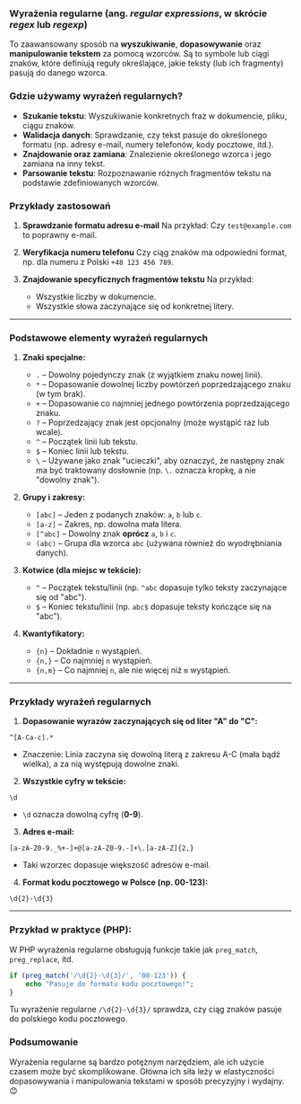 ### Wyrażenia regularne (ang. *regular expressions*, w skrócie *regex* lub *regexp*)

To zaawansowany sposób na **wyszukiwanie**, **dopasowywanie** oraz **manipulowanie tekstem** za pomocą wzorców. Są to
symbole lub ciągi znaków, które definiują reguły określające, jakie teksty (lub ich fragmenty) pasują do danego wzorca.

### Gdzie używamy wyrażeń regularnych?

- **Szukanie tekstu**: Wyszukiwanie konkretnych fraz w dokumencie, pliku, ciągu znaków.
- **Walidacja danych**: Sprawdzanie, czy tekst pasuje do określonego formatu (np. adresy e-mail, numery telefonów, kody
  pocztowe, itd.).
- **Znajdowanie oraz zamiana**: Znalezienie określonego wzorca i jego zamiana na inny tekst.
- **Parsowanie tekstu**: Rozpoznawanie różnych fragmentów tekstu na podstawie zdefiniowanych wzorców.

### Przykłady zastosowań

1. **Sprawdzanie formatu adresu e-mail**
   Na przykład: Czy `test@example.com` to poprawny e-mail.

2. **Weryfikacja numeru telefonu**
   Czy ciąg znaków ma odpowiedni format, np. dla numeru z Polski `+48 123 456 789`.

3. **Znajdowanie specyficznych fragmentów tekstu**
   Na przykład:
    - Wszystkie liczby w dokumencie.
    - Wszystkie słowa zaczynające się od konkretnej litery.

---

### Podstawowe elementy wyrażeń regularnych

1. **Znaki specjalne:**
    - `.` – Dowolny pojedynczy znak (z wyjątkiem znaku nowej linii).
    - `*` – Dopasowanie dowolnej liczby powtórzeń poprzedzającego znaku (w tym brak).
    - `+` – Dopasowanie co najmniej jednego powtórzenia poprzedzającego znaku.
    - `?` – Poprzedzający znak jest opcjonalny (może wystąpić raz lub wcale).
    - `^` – Początek linii lub tekstu.
    - `$` – Koniec linii lub tekstu.
    - `\` – Używane jako znak "ucieczki", aby oznaczyć, że następny znak ma być traktowany dosłownie (np. `\.` oznacza
      kropkę, a nie "dowolny znak").

2. **Grupy i zakresy:**
    - `[abc]` – Jeden z podanych znaków: `a`, `b` lub `c`.
    - `[a-z]` – Zakres, np. dowolna mała litera.
    - `[^abc]` – Dowolny znak **oprócz** `a`, `b` i `c`.
    - `(abc)` – Grupa dla wzorca `abc` (używana również do wyodrębniania danych).

3. **Kotwice (dla miejsc w tekście):**
    - `^` – Początek tekstu/linii (np. `^abc` dopasuje tylko teksty zaczynające się od "abc").
    - `$` – Koniec tekstu/linii (np. `abc$` dopasuje teksty kończące się na "abc").

4. **Kwantyfikatory:**
    - `{n}` – Dokładnie `n` wystąpień.
    - `{n,}` – Co najmniej `n` wystąpień.
    - `{n,m}` – Co najmniej `n`, ale nie więcej niż `m` wystąpień.

---

### Przykłady wyrażeń regularnych

1. **Dopasowanie wyrazów zaczynających się od liter "A" do "C":**

```
^[A-Ca-c].*
```

- Znaczenie: Linia zaczyna się dowolną literą z zakresu A-C (mała bądź wielka), a za nią występują dowolne znaki.

2. **Wszystkie cyfry w tekście:**

```
\d
```

- `\d` oznacza dowolną cyfrę (**0-9**).

3. **Adres e-mail:**

```
[a-zA-Z0-9._%+-]+@[a-zA-Z0-9.-]+\.[a-zA-Z]{2,}
```

- Taki wzorzec dopasuje większość adresów e-mail.

4. **Format kodu pocztowego w Polsce (np. 00-123):**

```
\d{2}-\d{3}
```

---

### Przykład w praktyce (PHP):

W PHP wyrażenia regularne obsługują funkcje takie jak `preg_match`, `preg_replace`, itd.

```php
if (preg_match('/\d{2}-\d{3}/', '00-123')) {
    echo "Pasuje do formatu kodu pocztowego!";
}
```

Tu wyrażenie regularne `/\d{2}-\d{3}/` sprawdza, czy ciąg znaków pasuje do polskiego kodu pocztowego.

### Podsumowanie

Wyrażenia regularne są bardzo potężnym narzędziem, ale ich użycie czasem może być skomplikowane. Główna ich siła leży w
elastyczności dopasowywania i manipulowania tekstami w sposób precyzyjny i wydajny. 😊
